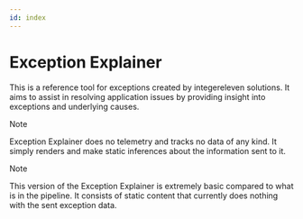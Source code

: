 ```yaml
---
id: index
---
```


# Exception Explainer

This is a reference tool for exceptions created by integereleven solutions. It aims to assist in resolving application issues by providing insight into exceptions and underlying causes.

> [!NOTE]
> Exception Explainer does no telemetry and tracks no data of any kind. It simply renders and make static inferences about the information sent to it.


> [!NOTE]
> This version of the Exception Explainer is extremely basic compared to what is in the pipeline. It consists of static content that currently does nothing with the sent exception data.